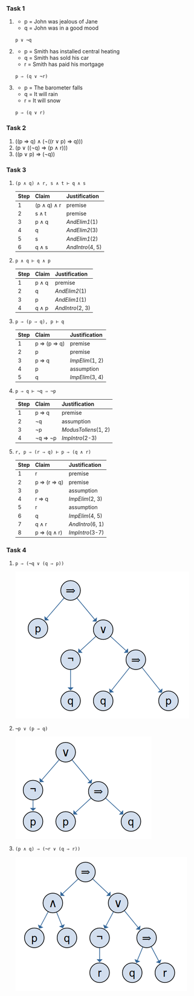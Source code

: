 ### Task 1 ###

1.  - p = John was jealous of Jane
	- q = John was in a good mood

	`p ∨ ¬q`

2.  - p = Smith has installed central heating
    - q = Smith has sold his car
    - r = Smith has paid his mortgage

	`p ⇒ (q ∨ ¬r)`

3.  - p = The barometer falls
    - q = It will rain
    - r = It will snow

	`p ⇒ (q ∨ r)`


### Task 2 ###

1. ((p ⇒ q) ∧ (¬((r ∨ p) ⇒ q)))
2. (p ∨ ((¬q) ⇒ (p ∧ r)))
3. ((p ∨ p) ⇒ (¬q))


### Task 3 ###

1.  `(p ∧ q) ∧ r, s ∧ t ⊢ q ∧ s`

	Step | Claim | Justification
	-----|-------|--------------
	1 | (p ∧ q) ∧ r | premise
	2 | s ∧ t | premise
	3 | p ∧ q | *AndElim1*(1)
	4 | q | *AndElim2*(3)
	5 | s | *AndElim1*(2)
	6 | q ∧ s | *AndIntro*(4, 5)

2.  `p ∧ q ⊢ q ∧ p`

    Step | Claim | Justification
    -----|-------|--------------
    1 | p ∧ q | premise
	2 | q | *AndElim2*(1)
	3 | p | *AndElim1*(1)
	4 | q ∧ p | *AndIntro*(2, 3)

2.  `p ⇒ (p ⇒ q), p ⊢ q`

    Step | Claim | Justification
    -----|-------|--------------
    1 | p ⇒ (p ⇒ q) | premise
	2 | p | premise
	3 | p ⇒ q | *ImpElim*(1, 2)
	4 | p | assumption
	5 | q | *ImpElim*(3, 4)

4.  `p ⇒ q ⊢ ¬q ⇒ ¬p`

    Step | Claim | Justification
    -----|-------|--------------
    1 | p ⇒ q | premise
	2 | ¬q | assumption
	3 | ¬p | *ModusTollens*(1, 2)
	4 | ¬q ⇒ ¬p | *ImpIntro*(2-3)

5.  `r, p ⇒ (r ⇒ q) ⊢ p ⇒ (q ∧ r)`

    Step | Claim | Justification
    -----|-------|--------------
    1 | r | premise
    2 | p ⇒ (r ⇒ q) | premise
	3 | p | assumption
	4 | r ⇒ q | *ImpElim*(2, 3)
	5 | r | assumption
	6 | q | *ImpElim*(4, 5)
	7 | q ∧ r | *AndIntro*(6, 1)
	8 | p ⇒ (q ∧ r) | *ImpIntro*(3-7)


### Task 4 ###

1. `p ⇒ (¬q ∨ (q ⇒ p))`

	![graph 1](parse-tree-1.png)

2. `¬p ∨ (p ⇒ q)`

	![graph 2](parse-tree-2.png)

3. `(p ∧ q) ⇒ (¬r ∨ (q ⇒ r))`

	![graph 3](parse-tree-3.png)







